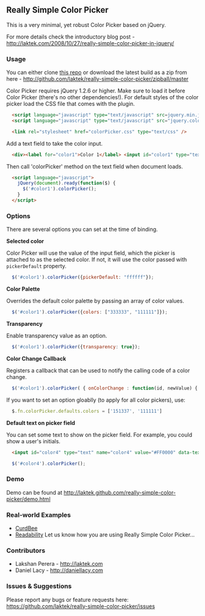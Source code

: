 ## Really Simple Color Picker

This is a very minimal, yet robust Color Picker based on jQuery.

For more details check the introductory blog post - <http://laktek.com/2008/10/27/really-simple-color-picker-in-jquery/>

### Usage

You can either clone [this repo](https://github.com/laktek/really-simple-color-picker) or download the latest build as a zip from here - <http://github.com/laktek/really-simple-color-picker/zipball/master>

Color Picker requires jQuery 1.2.6 or higher. Make sure to load it before Color Picker (there's no other dependencies!).
For default styles of the color picker load the CSS file that comes with the plugin.

```html
  <script language="javascript" type="text/javascript" src=jquery.min.js"></script>
  <script language="javascript" type="text/javascript" src="jquery.colorPicker.min.js"/></script>

  <link rel="stylesheet" href="colorPicker.css" type="text/css" />
```

Add a text field to take the color input.

```html
  <div><label for="color1">Color 1</label> <input id="color1" type="text" name="color1" value="#333399" /></div>
```

Then call 'colorPicker' method on the text field when document loads.

```html
  <script language="javascript">
    jQuery(document).ready(function($) {
      $('#color1').colorPicker();
    }
  </script>
```

### Options

There are several options you can set at the time of binding.

**Selected color**

Color Picker will use the value of the input field, which the picker is attached to as the selected color. If not, it will use the color passed with `pickerDefault` property.

```javascript
  $('#color1').colorPicker({pickerDefault: "ffffff"});
```

**Color Palette**

Overrides the default color palette by passing an array of color values.

```javascript
  $('#color1').colorPicker({colors: ["333333", "111111"]});
```

**Transparency**

Enable transparency value as an option.

```javascript
  $('#color1').colorPicker({transparency: true});
```

**Color Change Callback**

Registers a callback that can be used to notify the calling code of a color change.

```javascript
  $('#color1').colorPicker( { onColorChange : function(id, newValue) { console.log("ID: " + id + " has been changed to " + newValue); } } );
```

If you want to set an option gloablly (to apply for all color pickers), use:

```javascript
  $.fn.colorPicker.defaults.colors = ['151337', '111111']
```

**Default text on picker field**

You can set some text to show on the picker field. For example, you could show a user's initials.

```html
  <input id="color4" type="text" name="color4" value="#FF0000" data-text="AG" />
```

```javascript
  $('#color4').colorPicker();
```

### Demo

Demo can be found at <http://laktek.github.com/really-simple-color-picker/demo.html>

### Real-world Examples

- [CurdBee](http://demo.curdbee.com/settings/branding)
- [Readability](https://web.archive.org/web/20160809043900/https://www.readability.com/developers/tools)
Let us know how you are using Really Simple Color Picker...

### Contributors

- Lakshan Perera - <http://laktek.com>
- Daniel Lacy  - <http://daniellacy.com>

### Issues & Suggestions

Please report any bugs or feature requests here:
<https://github.com/laktek/really-simple-color-picker/issues>
